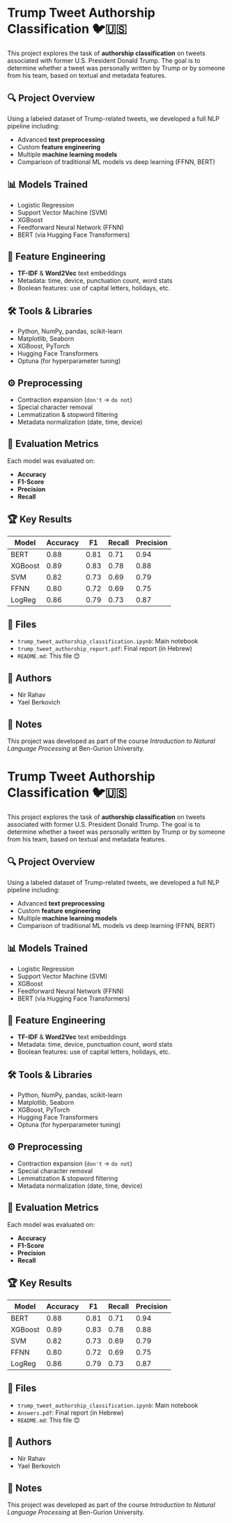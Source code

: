 # Trump Tweet Authorship Classification 🐦🇺🇸

This project explores the task of **authorship classification** on tweets associated with former U.S. President Donald Trump. The goal is to determine whether a tweet was personally written by Trump or by someone from his team, based on textual and metadata features.

## 🔍 Project Overview

Using a labeled dataset of Trump-related tweets, we developed a full NLP pipeline including:
- Advanced **text preprocessing**
- Custom **feature engineering**
- Multiple **machine learning models**
- Comparison of traditional ML models vs deep learning (FFNN, BERT)

## 📊 Models Trained
- Logistic Regression
- Support Vector Machine (SVM)
- XGBoost
- Feedforward Neural Network (FFNN)
- BERT (via Hugging Face Transformers)

## 🧠 Feature Engineering
- **TF-IDF** & **Word2Vec** text embeddings
- Metadata: time, device, punctuation count, word stats
- Boolean features: use of capital letters, holidays, etc.

## 🛠️ Tools & Libraries
- Python, NumPy, pandas, scikit-learn
- Matplotlib, Seaborn
- XGBoost, PyTorch
- Hugging Face Transformers
- Optuna (for hyperparameter tuning)

## ⚙️ Preprocessing
- Contraction expansion (`don't` → `do not`)
- Special character removal
- Lemmatization & stopword filtering
- Metadata normalization (date, time, device)

## 🧪 Evaluation Metrics
Each model was evaluated on:
- **Accuracy**
- **F1-Score**
- **Precision**
- **Recall**

## 🏆 Key Results
| Model      | Accuracy | F1  | Recall | Precision |
|------------|----------|-----|--------|-----------|
| BERT       | 0.88     | 0.81| 0.71   | 0.94      |
| XGBoost    | 0.89     | 0.83| 0.78   | 0.88      |
| SVM        | 0.82     | 0.73| 0.69   | 0.79      |
| FFNN       | 0.80     | 0.72| 0.69   | 0.75      |
| LogReg     | 0.86     | 0.79| 0.73   | 0.87      |

## 📁 Files
- `trump_tweet_authorship_classification.ipynb`: Main notebook
- `trump_tweet_authorship_report.pdf`: Final report (in Hebrew)
- `README.md`: This file 😊

## 👤 Authors
- Nir Rahav  
- Yael Berkovich

## 📌 Notes
This project was developed as part of the course *Introduction to Natural Language Processing* at Ben-Gurion University.

# Trump Tweet Authorship Classification 🐦🇺🇸

This project explores the task of **authorship classification** on tweets associated with former U.S. President Donald Trump. The goal is to determine whether a tweet was personally written by Trump or by someone from his team, based on textual and metadata features.

## 🔍 Project Overview

Using a labeled dataset of Trump-related tweets, we developed a full NLP pipeline including:
- Advanced **text preprocessing**
- Custom **feature engineering**
- Multiple **machine learning models**
- Comparison of traditional ML models vs deep learning (FFNN, BERT)

## 📊 Models Trained
- Logistic Regression
- Support Vector Machine (SVM)
- XGBoost
- Feedforward Neural Network (FFNN)
- BERT (via Hugging Face Transformers)

## 🧠 Feature Engineering
- **TF-IDF** & **Word2Vec** text embeddings
- Metadata: time, device, punctuation count, word stats
- Boolean features: use of capital letters, holidays, etc.

## 🛠️ Tools & Libraries
- Python, NumPy, pandas, scikit-learn
- Matplotlib, Seaborn
- XGBoost, PyTorch
- Hugging Face Transformers
- Optuna (for hyperparameter tuning)

## ⚙️ Preprocessing
- Contraction expansion (`don't` → `do not`)
- Special character removal
- Lemmatization & stopword filtering
- Metadata normalization (date, time, device)

## 🧪 Evaluation Metrics
Each model was evaluated on:
- **Accuracy**
- **F1-Score**
- **Precision**
- **Recall**

## 🏆 Key Results
| Model      | Accuracy | F1  | Recall | Precision |
|------------|----------|-----|--------|-----------|
| BERT       | 0.88     | 0.81| 0.71   | 0.94      |
| XGBoost    | 0.89     | 0.83| 0.78   | 0.88      |
| SVM        | 0.82     | 0.73| 0.69   | 0.79      |
| FFNN       | 0.80     | 0.72| 0.69   | 0.75      |
| LogReg     | 0.86     | 0.79| 0.73   | 0.87      |

## 📁 Files
- `trump_tweet_authorship_classification.ipynb`: Main notebook
- `Answers.pdf`: Final report (in Hebrew)
- `README.md`: This file 😊

## 👤 Authors
- Nir Rahav  
- Yael Berkovich

## 📌 Notes
This project was developed as part of the course *Introduction to Natural Language Processing* at Ben-Gurion University.

